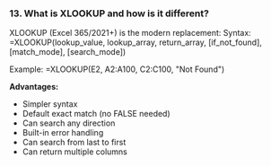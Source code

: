 ### 13. **What is XLOOKUP and how is it different?**

XLOOKUP (Excel 365/2021+) is the modern replacement:
Syntax: =XLOOKUP(lookup_value, lookup_array, return_array, [if_not_found], [match_mode], [search_mode])

Example: =XLOOKUP(E2, A2:A100, C2:C100, "Not Found")

**Advantages:**

- Simpler syntax
- Default exact match (no FALSE needed)
- Can search any direction
- Built-in error handling
- Can search from last to first
- Can return multiple columns
